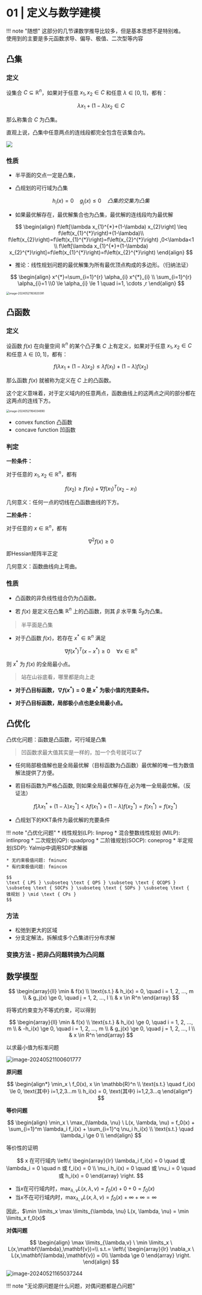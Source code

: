 # 01 | 定义与数学建模

!!! note "随想"
    这部分的几节课数学推导比较多，但是基本思想不是特别难。<br>
    使用到的主要是多元函数求导、偏导、极值、二次型等内容<br>



## 凸集

### 定义

设集合 $C \subseteq \mathbb{R}^n$，如果对于任意 $x_1, x_2 \in C$ 和任意 $\lambda \in [0,1]$，都有：

$$
\lambda x_1 + (1-\lambda)x_2 \in C
$$

那么称集合 $C$ 为凸集。

直观上说，凸集中任意两点的连线段都完全包含在该集合内。

![](https://philfan-pic.oss-cn-beijing.aliyuncs.com/img/20250511234845.png)

### 性质


- 半平面的交点一定是凸集，

- 凸规划的可行域为凸集

$$
h_{i}(x)=0 \quad g_{j}(x) \leq 0 \quad 凸集的交集为凸集
$$

- 如果最优解存在，最优解集合也为凸集，最优解的连线段均为最优解

$$
\begin{align}
f\left[\lambda x_{1}^{*}+(1-\lambda) x_{2}\right] \leq f\left(x_{1}^{*}\right)+(1-\lambda)\\ f\left(x_{2}\right)=f\left(x_{1}^{*}\right)=f\left(x_{2}^{*}\right) ,0<\lambda<1 \\
f\left[\lambda x_{1}^{*}+(1-\lambda) x_{2}^{*}\right]=f\left(x_{1}^{*}\right)=f\left(x_{2}^{*}\right) 
\end{align}
$$


- 推论：线性规划问题的最优解集为所有最优顶点构成的多边形。（归纳法证）

$$
\begin{align}
  x^{*}=\sum_{i=1}^{r} \alpha_{i} x^{*}_{i} \\ \sum_{i=1}^{r} \alpha_{i}=1 \\0 \le \alpha_{i} \le 1 \quad i=1, \cdots ,r
\end{align}
$$


<img src="https://philfan-pic.oss-cn-beijing.aliyuncs.com/img/image-20240521163820391.png" alt="image-20240521163820391" style="zoom:50%;" />

## 凸函数

### 定义
设函数 $f(x)$ 在向量空间 $\mathbb{R}^n$ 的某个凸子集 $C$ 上有定义，如果对于任意 $x_1, x_2 \in C$ 和任意 $\lambda \in [0, 1]$，都有：

$$
f(\lambda x_1 + (1-\lambda) x_2) \le \lambda f(x_1) + (1-\lambda) f(x_2)
$$

那么函数 $f(x)$ 就被称为定义在 $C$ 上的凸函数。

这个定义意味着，对于定义域内的任意两点，函数曲线上的这两点之间的部分都在这两点的连线下方。


<img src="https://philfan-pic.oss-cn-beijing.aliyuncs.com/img/image-20240521164034690.png" alt="image-20240521164034690" style="zoom:50%;" />



- convex function 凸函数
- concave function 凹函数

### 判定

**一阶条件：**

对于任意的 $x_1, x_2 \in \mathbb{R}^n$，都有

$$
f(x_2) \geq f(x_1) + \nabla f(x_1)^T (x_2 - x_1)
$$

几何意义：任何一点的切线在凸函数曲线的下方。



**二阶条件：**

对于任意的 $x \in \mathbb{R}^n$，都有

$$
\nabla^2 f(x) \geq 0
$$

即Hessian矩阵半正定

几何意义：函数曲线向上弯曲。

### 性质

- 凸函数的非负线性组合仍为凸函数。

- 若 $f(x)$ 是定义在凸集 $\mathbb{R}^n$ 上的凸函数，则其 $\beta$ 水平集 $S_\beta$​ 为凸集。
>  半平面是凸集

- 对于凸函数 $f(x)$，若存在 $x^* \in \mathbb{R}^n$ 满足

$$
\nabla f(x^*)^T (x - x^*) \geq 0 \quad \forall x \in \mathbb{R}^n
$$

则 $x^*$ 为 $f(x)$​ 的全局最小点。

> 站在山谷底看，哪里都是向上走

- **对于凸目标函数，$\nabla f(x^*) = 0$ 是 $x^*$ 为极小值的充要条件。**

- **对于凸目标函数，局部极小点也是全局最小点。**









## 凸优化


凸优化问题：函数是凸函数，可行域是凸集



> 凹函数求最大值其实是一样的，加一个负号就可以了



- 任何局部极值解也是全局最优解（目标函数为凸函数）最优解的唯一性为数值解法提供了方便。


- 若目标函数为严格凸函数, 则如果全局最优解存在,必为唯一全局最优解。（反证法）

  $$
  f\left[\lambda x_{1}^{*}+(1-\lambda) x_{2}^{*}\right]<\lambda f\left(x_{1}^{*}\right)+(1-\lambda) f\left(x_{2}^{*}\right)=f\left(x_{1}^{*}\right)=f\left(x_{2}^{*}\right)
  $$

- 凸规划下的KKT条件为最优解的充要条件






!!! note "凸优化问题"
    * 线性规划(LP): linprog
    * 混合整数线性规划 (MILP): intlinprog
    * 二次规划(QP): quadprog
    * 二阶锥规划(SOCP): coneprog
    * 半定规划(SDP): Yalmip中调用SDP求解器

    * 无约束极值问题: fminunc
    * 有约束极值问题: fmincon

    $$
    \text { LPS } \subseteq \text { QPS } \subseteq \text { QCQPS } \subseteq \text { SOCPs } \subseteq \text { SDPs } \subseteq \text { 锥规划 } \mid \text { CPs }
    $$



### 方法

- 松弛到更大的区域
- 分支定解法，拆解成多个凸集进行分布求解


### 变换方法 - 把非凸问题转换为凸问题




## 数学模型

$$
\begin{array}{ll}
\min & f(x) \\
\text{s.t.} & h_i(x) = 0, \quad i = 1, 2, ..., m \\
& g_j(x) \ge 0, \quad j = 1, 2, ..., l \\
& x \in R^n
\end{array}
$$

将等式约束变为不等式约束，可以得到

$$
\begin{array}{ll}
\min & f(x) \\
\text{s.t.} & h_i(x) \ge 0, \quad i = 1, 2, ..., m \\
& -h_i(x) \ge 0, \quad i = 1, 2, ..., m \\
& g_j(x) \ge 0, \quad j = 1, 2, ..., l \\
& x \in R^n
\end{array}
$$



以求最小值为标准问题

![image-20240521100601777](https://philfan-pic.oss-cn-beijing.aliyuncs.com/img/image-20240521100601777.png)





**原问题**

$$
\begin{align*}
\min_x \  f_0(x), x \in \mathbb{R}^n \\
\text{s.t.} \quad f_i(x) \le 0, \text{其中} i=1,2,3...m \\
 h_i(x) = 0, \text{其中} i=1,2,3...q
\end{align*}
$$


**等价问题**

$$
\begin{align}
  \min_x \ \max_{\lambda, \nu} \  L(x, \lambda, \nu)
  = f_0(x) + \sum_{i=1}^m \lambda_i f_i(x) + \sum_{i=1}^q \nu_i h_i(x) \\
  \text{s.t.} \quad  \lambda_i \ge 0 \\
\end{align}
$$


等价性的证明

$$
x  在可行域内
\left\{
  \begin{array}{lr}
 \lambda_i f_i(x) = 0 \quad  或  \lambda_i = 0 \quad n 或 f_i(x) = 0 \\
\nu_i h_i(x) = 0 \quad 或 \nu_i = 0 \quad 或 h_i(x) = 0
\end{array}
\right.
$$

* 当$x$在可行域内时，$\max_{\lambda, \nu} L(x, \lambda, \nu) = f_0(x) + 0 + 0 = f_0(x)$
* 当$x$不在可行域内时，$\max_{\lambda, \nu} L(x, \lambda, \nu) = f_0(x) + \infty + \infty = \infty$

因此，$\min \limits_x \max \limits_{\lambda, \nu} L(x, \lambda, \nu) = \min \limits_x f_0(x)$



**对偶问题**

$$
\begin{align}
\max \limits_{\lambda,v} \ \min \limits_x \ L(x,\mathbf{\lambda},\mathbf{v})=\\  
s.t.= \left\{
    \begin{array}{lr}
        \nabla_x \ L(x,\mathbf{\lambda},\mathbf{v}) = 0\\
        \lambda \ge 0
    \end{array}
   \right. 
\end{align}
$$

![image-20240521165037244](https://philfan-pic.oss-cn-beijing.aliyuncs.com/img/image-20240521165037244.png)

!!! note "无论原问题是什么问题，对偶问题都是凸问题"





